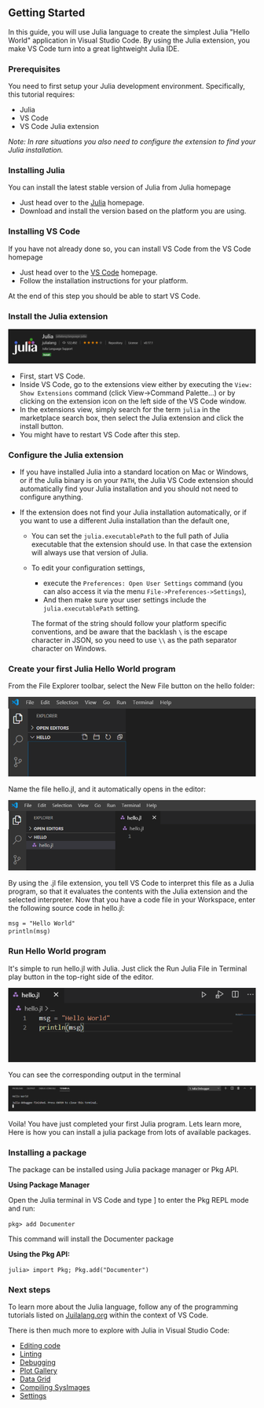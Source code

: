 ## Getting Started

In this guide, you will use Julia language to create the simplest Julia "Hello World" application in Visual Studio Code. By using the Julia extension, you make VS Code turn into a great lightweight Julia IDE.

### Prerequisites

You need to first setup your Julia development environment. Specifically, this tutorial requires:

- Julia
- VS Code
- VS Code Julia extension

_Note: In rare situations you also need to configure the extension to find your Julia installation._

### Installing Julia

You can install the latest stable version of Julia from Julia homepage
- Just head over to the [Julia](https://julialang.org/downloads/) homepage.
- Download and install the version based on the platform you are using.

### Installing VS Code

If you have not already done so, you can install VS Code from the VS Code homepage
- Just head over to the [VS Code](https://code.visualstudio.com/) homepage.
- Follow the installation instructions for your platform.

At the end of this step you should be able to start VS Code.

### Install the Julia extension

![Julia VS Code Extension](assets/julia_vscode_extension.png)

- First, start VS Code.
- Inside VS Code, go to the extensions view either by executing the `View: Show Extensions` command (click View->Command Palette...) or by clicking on the extension icon on the left side of the VS Code window.
- In the extensions view, simply search for the term `julia` in the marketplace search box, then select the Julia extension and click the install button.
- You might have to restart VS Code after this step.

### Configure the Julia extension

- If you have installed Julia into a standard location on Mac or Windows, or if the Julia binary is on your `PATH`, the Julia VS Code extension should automatically find your Julia installation and you should not need to configure anything.

- If the extension does not find your Julia installation automatically, or if you want to use a different Julia installation than the default one,
  - You can set the `julia.executablePath` to the full path of Julia executable that the extension should use. In that case the extension will always use that version of Julia.
  - To edit your configuration settings,
    - execute the `Preferences: Open User Settings` command (you can also access it via the menu `File->Preferences->Settings`),
    - And then make sure your user settings include the `julia.executablePath` setting.

    The format of the string should follow your platform specific conventions, and be aware that the backlash `\` is the escape character in JSON, so you need to use `\\` as the path separator character on Windows.

### Create your first Julia Hello World program

From the File Explorer toolbar, select the New File button on the hello folder:

![Julia VS Code Extension](assets/hello-1.png)

Name the file hello.jl, and it automatically opens in the editor:

![Julia VS Code Extension](assets/hello-2.png)

By using the .jl file extension, you tell VS Code to interpret this file as a Julia program, so that it evaluates the contents with the Julia extension and the selected interpreter.
Now that you have a code file in your Workspace, enter the following source code in hello.jl:

```
msg = "Hello World"
println(msg)
```

### Run Hello World program

It's simple to run hello.jl with Julia. Just click the Run Julia File in Terminal play button in the top-right side of the editor.

![Julia VS Code Extension](assets/hello-3.png)

You can see the corresponding output in the terminal

![Julia VS Code Extension](assets/hello-4.png)

Voila! You have just completed your first Julia program. Lets learn more, Here is how you can install a julia package from lots of available packages.

### Installing a package

The package can be installed using Julia package manager or Pkg API.

**Using Package Manager**

Open the Julia terminal in VS Code and type ] to enter the Pkg REPL mode and run:

`pkg> add Documenter`

This command will install the Documenter package

**Using the Pkg API:**

`julia> import Pkg; Pkg.add("Documenter")`

### Next steps

To learn more about the Julia language, follow any of the programming tutorials listed on [Juilalang.org](https://docs.julialang.org/en/v1/) within the context of VS Code.


There is then much more to explore with Julia in Visual Studio Code:

- [Editing code](userguide/editingcode.md)
- [Linting](userguide/linter.md)
- [Debugging](userguide/debugging.md)
- [Plot Gallery](userguide/plotgallery.md)
- [Data Grid](userguide/grid.md)
- [Compiling SysImages](userguide/compilesysimage.md)
- [Settings](userguide/settings.md)